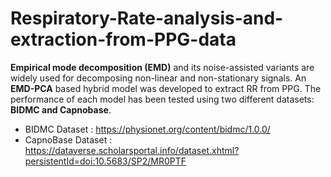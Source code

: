 
# Respiratory-Rate-analysis-and-extraction-from-PPG-data

**Empirical mode decomposition (EMD)** and its noise-assisted variants are widely used for decomposing non-linear and non-stationary signals. 
An **EMD-PCA** based hybrid model was developed to extract RR from PPG. 
The performance of each model has been tested using two different datasets: **BIDMC and Capnobase**.
* BIDMC Dataset : https://physionet.org/content/bidmc/1.0.0/
* CapnoBase Dataset : https://dataverse.scholarsportal.info/dataset.xhtml?persistentId=doi:10.5683/SP2/MR0PTF
